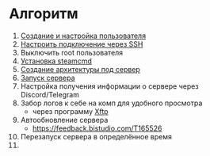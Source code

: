 # Алгоритм
1. [Создание и настройка пользователя](CreateUser.md)
2. [Настроить подключение через SSH](SettingSSHConnection.md)
3. Выключить root пользователя
4. [Установка steamcmd](InstallSteamCmd.md)
5. [Создание архитектуры под сервер](CreateArchitecture.md)
6. [Запуск сервера](StartServer.md)
7. Настройка получения информации о сервере через Discord/Telegram
8. Забор логов к себе на комп для удобного просмотра
   - через программу [Xftp](https://www.netsarang.com/en/xftp/)
9. Автообновление сервера
   - https://feedback.bistudio.com/T165526
10. Перезапуск сервера в определённое время
11. 

